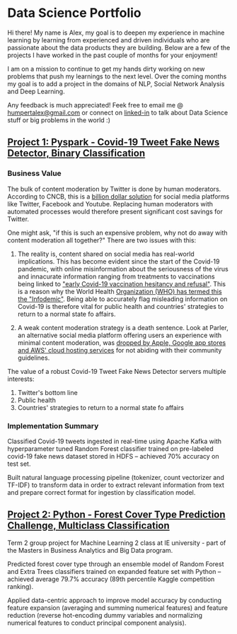 # Data Science Portfolio

Hi there! My name is Alex, my goal is to deepen my experience in machine learning by learning from experienced and driven individuals who are passionate about the data products they are building. Below are a few of the projects I have worked in the past couple of months for your enjoyment!

I am on a mission to continue to get my hands dirty working on new problems that push my learnings to the next level. Over the coming months my goal is to add a project in the domains of NLP, Social Network Analysis and Deep Learning. 

Any feedback is much appreciated! Feek free to email me @ humpertalex@gmail.com or connect on [linked-in](https://www.linkedin.com/in/alex-humpert/) to talk about Data Science stuff or big problems in the world :) 

## [Project 1: Pyspark - Covid-19 Tweet Fake News Detector, Binary Classification](https://github.com/AlexHumpert/Covid_19_Tweet_Fake_News_Detection)

### Business Value

The bulk of content moderation by Twitter is done by human moderators. According to CNCB, this is a [billion dollar solution](https://www.cnbc.com/2021/02/27/content-moderation-on-social-media.html) for social media platforms like Twitter, Facebook and Youtube. Replacing human moderators with automated processes would therefore present significant cost savings for Twitter. 

One might ask, "if this is such an expensive problem, why not do away with content moderation all together?" There are two issues with this: 

1. The reality is, content shared on social media has real-world implications. This has become evident since the start of the Covid-19 pandemic, with online misinformation about the seriousness of the virus and innacurate information ranging from treatments to  vaccinations being linked to ["early Covid-19 vaccination hesitancy and refusal"](https://www.nature.com/articles/s41598-022-10070-w). This is a reason why the World Health [Organization (WHO) has termed this the "Infodemic"](https://onu.delegfrance.org/IMG/pdf/cross-regional_statement_on_infodemic_final_with_all_endorsements.pdf). Being able to accurately flag misleading information on Covid-19 is therefore vital for public health and countries' strategies to return to a normal state fo affairs.

2. A weak content moderation strategy is a death sentence. Look at Parler, an alternative social media platform offering users an experience with minimal content moderation, was [dropped by Apple, Google app stores and AWS' cloud hosting services](https://edition.cnn.com/2021/01/09/tech/parler-suspended-apple-app-store/index.html) for not abiding with their community guidelines.

The value of a robust Covid-19 Tweet Fake News Detector servers multiple interests: 
  1. Twitter's bottom line
  2. Public health
  3. Countries' strategies to return to a normal state fo affairs

### Implementation Summary

Classified Covid-19 tweets ingested in real-time using Apache Kafka with hyperparameter tuned Random Forest classifier trained on pre-labeled covid-19 fake news dataset stored in HDFS – achieved 70% accuracy on test set.

Built natural language processing pipeline (tokenizer, count vectorizer and TF-IDF) to transform data in order to extract relevant information from text and prepare correct format for ingestion by classification model.


## [Project 2: Python - Forest Cover Type Prediction Challenge, Multiclass Classification](https://github.com/AlexHumpert/Forest_Cover_Type_Prediction_Competition)

Term 2 group project for Machine Learning 2 class at IE university - part of the Masters in Business Analytics and Big Data program.

Predicted forest cover type through an ensemble model of Random Forest and Extra Trees classifiers trained on expanded feature set with Python – achieved average 79.7% accuracy (89th percentile Kaggle competition ranking).

Applied data-centric approach to improve model accuracy by conducting feature expansion (averaging and summing numerical features) and feature reduction (reverse hot-encoding dummy variables and normalizing numerical features to conduct principal component analysis).
